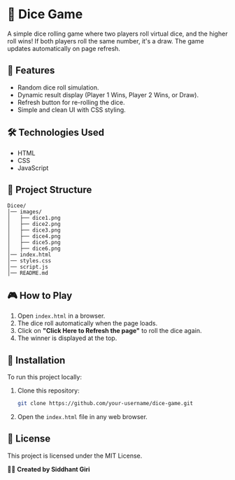 # 🎲 Dice Game

A simple dice rolling game where two players roll virtual dice, and the higher roll wins! If both players roll the same number, it's a draw. The game updates automatically on page refresh.

## 🚀 Features

- Random dice roll simulation.
- Dynamic result display (Player 1 Wins, Player 2 Wins, or Draw).
- Refresh button for re-rolling the dice.
- Simple and clean UI with CSS styling.

## 🛠️ Technologies Used

- HTML
- CSS
- JavaScript

## 📂 Project Structure

```
Dicee/
│── images/
│   ├── dice1.png
│   ├── dice2.png
│   ├── dice3.png
│   ├── dice4.png
│   ├── dice5.png
│   ├── dice6.png
│── index.html
│── styles.css
│── script.js
│── README.md
```

## 🎮 How to Play

1. Open `index.html` in a browser.
2. The dice roll automatically when the page loads.
3. Click on **"Click Here to Refresh the page"** to roll the dice again.
4. The winner is displayed at the top.

## 🔧 Installation

To run this project locally:

1. Clone this repository:
   ```sh
   git clone https://github.com/your-username/dice-game.git
   ```
2. Open the `index.html` file in any web browser.

## 📝 License

This project is licensed under the MIT License.

👨‍💻 **Created by Siddhant Giri**

